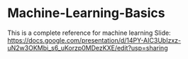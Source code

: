 # Machine-Learning-Basics
This is a complete reference for machine learning
Slide:
https://docs.google.com/presentation/d/14PY-AIC3UbIzxz-uN2w3OKMbi_s6_uKorzp0MDezKXE/edit?usp=sharing

